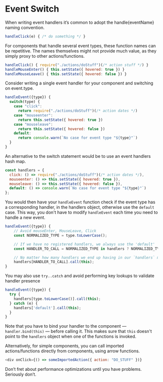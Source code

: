 # Event Switch
When writing event handlers it’s common to adopt the handle{eventName} naming convention.

```javascript
handleClick(e) { /* do something */ }
```
For components that handle several event types, these function names can be repetitive. The names themselves might not provide much value, as they simply proxy to other actions/functions.
```javascript
handleClick() { require("./actions/doStuff")(/* action stuff */) }
handleMouseEnter() { this.setState({ hovered: true }) }
handleMouseLeave() { this.setState({ hovered: false }) }
```
Consider writing a single event handler for your component and switching on event.type.

```javascript
handleEvent({type}) {
  switch(type) {
    case "click":
      return require("./actions/doStuff")(/* action dates */)
    case "mouseenter":
      return this.setState({ hovered: true })
    case "mouseleave":
      return this.setState({ hovered: false })
    default:
      return console.warn(`No case for event type "${type}"`)
  }
}
```

An alternative to the switch statement would be to use an event handlers hash map.

```javascript
const handlers = {
  click: () => require("./actions/doStuff")(/* action dates */),
  mouseenter: () => this.setState({ hovered: true }),
  mouseleave: () => this.setState({ hovered: false }),
  default: () => console.warn(`No case for event type "${type}"`)
};
```

You would then have your `handleEvent` function check if the event type has a corresponding handler,
in the handlers object, otherwise use the `default` case.
This way, you don't have to modify `handleEvent` each time you need to handle a new event.

```javascript
handleEvent({type}) {
    // Avoid mouseEnter, MouseLeave, Click
    const NORMALIZED_TYPE = type.toLowerCase();

    // If we have no registered handlers, we always use the 'default'
    const HANDLER_TO_CALL = NORMALIZED_TYPE in handlers ? NORMALIZED_TYPE : 'default';

    // No matter how many handlers we end up having in our `handlers` map, this code doesn't modify
    handlers[HANDLER_TO_CALL].call(this);
}
```

You may also use `try..catch` and avoid performing key lookups to validate handler presence

```javascript
handleEvent({type}) {
  try {
    handlers[type.toLowerCase()].call(this);
  } catch (e) {
    handlers['default'].call(this);
  }
}
```

Note that you have to bind your handler to the component &mdash; `handler.bind(this)` &mdash; before calling it.
This makes sure that `this` doesn't point to the `handlers` object when one of the functions is invoked.

Alternatively, for simple components, you can call imported actions/functions directly from components, using arrow functions.
```javascript
<div onClick={() => someImportedAction({ action: "DO_STUFF" })}
```

Don’t fret about performance optimizations until you have problems. Seriously don’t.
